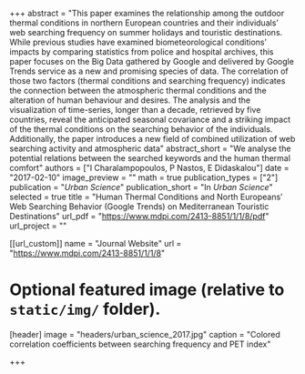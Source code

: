 +++
abstract = "This paper examines the relationship among the outdoor thermal conditions in northern European countries and their individuals’ web searching frequency on summer holidays and touristic destinations. While previous studies have examined biometeorological conditions’ impacts by comparing statistics from police and hospital archives, this paper focuses on the Big Data gathered by Google and delivered by Google Trends service as a new and promising species of data. The correlation of those two factors (thermal conditions and searching frequency) indicates the connection between the atmospheric thermal conditions and the alteration of human behaviour and desires. The analysis and the visualization of time-series, longer than a decade, retrieved by five countries, reveal the anticipated seasonal covariance and a striking impact of the thermal conditions on the searching behavior of the individuals. Additionally, the paper introduces a new field of combined utilization of web searching activity and atmospheric data"
abstract_short = "We analyse the potential relations between the searched keywords and the human thermal comfort"
authors = ["I Charalampopoulos, P Nastos, E Didaskalou"]
date = "2017-02-10"
image_preview = ""
math = true
publication_types = ["2"]
publication = "*Urban Science*"
publication_short = "In *Urban Science*"
selected = true
title = "Human Thermal Conditions and North Europeans’ Web Searching Behavior (Google Trends) on Mediterranean Touristic Destinations"
url_pdf = "https://www.mdpi.com/2413-8851/1/1/8/pdf"
url_project = ""

[[url_custom]]
name = "Journal Website"
url = "https://www.mdpi.com/2413-8851/1/1/8"

# Optional featured image (relative to `static/img/` folder).
[header]
image = "headers/urban_science_2017.jpg"
caption = "Colored correlation coefficients between searching frequency and PET index"

+++